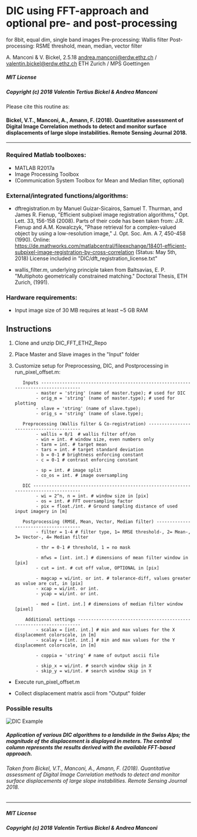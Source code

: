 ﻿
# DIC using FFT-approach and optional pre- and post-processing

for 8bit, equal dim, single band images
Pre-processing: Wallis filter
Post-processing: RSME threshold, mean, median, vector filter

A. Manconi & V. Bickel, 2.5.18
andrea.manconi@erdw.ethz.ch / valentin.bickel@erdw.ethz.ch
ETH Zurich / MPS Goettingen

##### MIT License
##### Copyright (c) 2018 Valentin Tertius Bickel & Andrea Manconi

Please cite this routine as:
#### Bickel, V.T., Manconi, A., Amann, F. (2018). Quantitative assessment of Digital Image Correlation methods to detect and monitor surface displacements of large slope instabilities. Remote Sensing Journal 2018.
________________________________________________________________________________________________________

### Required Matlab toolboxes:
- MATLAB R2017a
- Image Processing Toolbox
- (Communication System Toolbox for Mean and Median filter, optional)


### External/integrated functions/algorithms:
- dftregistration.m   by Manuel Guizar-Sicairos, Samuel T. Thurman, and James R. Fienup, "Efficient subpixel image registration algorithms," Opt. Lett. 33, 156-158 (2008).
Parts of their code has been taken from: J.R. Fienup and A.M. Kowalczyk, "Phase retrieval for a complex-valued object by using a low-resolution image," J. Opt. Soc. Am. A 7, 450-458 (1990).
Online: https://de.mathworks.com/matlabcentral/fileexchange/18401-efficient-subpixel-image-registration-by-cross-correlation (Status: May 5th, 2018)
License included in "DIC/dft_registration_license.txt"

- wallis_filter.m,   underlying principle taken from Baltsavias, E. P. "Multiphoto geometrically constrained matching." Doctoral Thesis, ETH Zurich, (1991).


### Hardware requirements:

- Input image size of 30 MB requires at least ~5 GB RAM


## Instructions

1. Clone and unzip DIC_FFT_ETHZ_Repo

2. Place Master and Slave images in the "Input" folder

3. Customize setup for Preprocessing, DIC, and Postprocessing in run_pixel_offset.m:

          Inputs ----------------------------------------------------------------------------------
               - master = 'string' (name of master.type); # used for DIC
               - orig_m = 'string' (name of master.type); # used for plotting
               - slave = 'string' (name of slave.type);
               - orig_s = 'string' (name of slave.type);

          Preprocessing (Wallis filter & Co-registration) -----------------------------------------
               - wallis = 0/1  # wallis filter off/on
               - win = int. # window size, even numbers only
               - tarm = int. # target mean
               - tars = int. # target standard deviation
               - b = 0-1 # brightness enforcing constant
               - c = 0-1 # contrast enforcing constant

               - sp = int. # image split
               - co_os = int. # image oversampling

          DIC -------------------------------------------------------------------------------------
               - wi = 2^n, n = int. # window size in [pix]
               - os = int. # FFT oversampling factor
               - pix = float./int. # Ground sampling distance of used input imagery in [m]

          Postprocessing (RMSE, Mean, Vector, Median filter) --------------------------------------
               - filter = 1-4 # filter type, 1= RMSE threshold-, 2= Mean-, 3= Vector-, 4= Median filter

               - thr = 0-1 # threshold, 1 = no mask

               - mfws = [int. int.] # dimensions of mean filter window in [pix]
               - cut = int. # cut off value, OPTIONAL in [pix]
 
               - magcap = wi/int. or int. # tolerance-diff, values greater as value are cut, in [pix]
               - xcap = wi/int. or int.
               - ycap = wi/int. or int.

               - med = [int. int.] # dimensions of median filter window [pixel]

           Additional settings --------------------------------------------------------------------
               - scalax = [int. int.] # min and max values for the X displacement colorscale, in [m]
               - scalay = [int. int.] # min and max values for the Y displacement colorscale, in [m]

               - coppia = 'string' # name of output ascii file

               - skip_x = wi/int. # search window skip in X
               - skip_y = wi/int. # search window skip in Y

- Execute run_pixel_offset.m

- Collect displacement matrix ascii from "Output" folder

### Possible results

![](https://lh3.googleusercontent.com/WPJUSL6LNW25MJ8lrCsyz4GUkjhZgGNGDcMHltAd2iqR0rWJZSq8fh6IcwjxLaJos9U3QPqYH0-Q "DIC Example")
##### Application of various DIC algorithms to a landslide in the Swiss Alps; the magnitude of the displacement is displayed in meters. The central column represents the results derived with the available FFT-based approach. 
###### Taken from Bickel, V.T., Manconi, A., Amann, F. (2018). Quantitative assessment of Digital Image Correlation methods to detect and monitor surface displacements of large slope instabilities. Remote Sensing Journal 2018.

------------------
##### MIT License
##### Copyright (c) 2018 Valentin Tertius Bickel & Andrea Manconi
